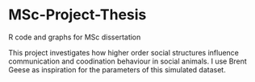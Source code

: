 # MSc-Project-Thesis
R code and graphs for MSc dissertation

This project investigates how higher order social structures influence communication and coodination behaviour in social animals. I use Brent Geese as inspiration for the parameters of this simulated dataset. 
